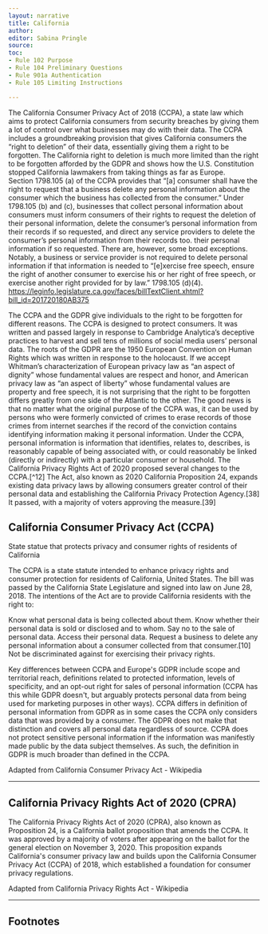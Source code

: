 ```yaml
---
layout: narrative
title: California
author:
editor: Sabina Pringle
source:
toc:
- Rule 102 Purpose
- Rule 104 Preliminary Questions
- Rule 901a Authentication
- Rule 105 Limiting Instructions

---
```


The California Consumer Privacy Act of 2018 (CCPA), a state law which aims to protect California consumers from security breaches by giving them a lot of control over what businesses may do with their data. The CCPA includes a groundbreaking provision that gives California consumers the “right to deletion” of their data, essentially giving them a right to be forgotten. The California right to deletion is much more limited than the right to be forgotten afforded by the GDPR and shows how the U.S. Constitution stopped California lawmakers from taking things as far as Europe.  
Section 1798.105 (a) of the CCPA provides that “[a] consumer shall have the right to request that a business delete any personal information about the consumer which the business has collected from the consumer.” Under 1798.105 (b) and (c), businesses that collect personal information about consumers must inform consumers of their rights to request the deletion of their personal information, delete the consumer’s personal information from their records if so requested, and direct any service providers to delete the consumer’s personal information from their records too. their personal information if so requested. There are, however, some broad exceptions. Notably, a business or service provider is not required to delete personal information if that information is needed to “[e]xercise free speech, ensure the right of another consumer to exercise his or her right of free speech, or exercise another right provided for by law.” 1798.105 (d)(4).
https://leginfo.legislature.ca.gov/faces/billTextClient.xhtml?bill_id=201720180AB375

The CCPA and the GDPR give individuals to the right to be forgotten for different reasons. The CCPA is designed to protect consumers. It was written and passed largely in response to Cambridge Analytica’s deceptive practices to harvest and sell tens of millions of social media users’ personal data.  The roots of the GDPR are the 1950 European Convention on Human Rights which was written in response to the holocaust. If we accept Whitman’s characterization of European privacy law as “an aspect of dignity” whose fundamental values are respect and honor, and American privacy law as “an aspect of liberty” whose fundamental values are property and free speech, it is not surprising that the right to be forgotten differs greatly from one side of the Atlantic to the other. The good news is that no matter what the original purpose of the CCPA was, it can be used by persons who were formerly convicted of crimes to erase records of those crimes from internet searches if the record of the conviction contains identifying information making it personal information. Under the CCPA, personal information is information that identifies, relates to, describes, is reasonably capable of being associated with, or could reasonably be linked (directly or indirectly) with a particular consumer or household.
The California Privacy Rights Act of 2020 proposed several changes to the CCPA.[^12] The Act, also known as 2020 California Proposition 24, expands existing data privacy laws by allowing consumers greater control of their personal data and establishing the California Privacy Protection Agency.[38] It passed, with a majority of voters approving the measure.[39]


## California Consumer Privacy Act (CCPA)

State statue that protects privacy and consumer rights of residents of California

The CCPA is a state statute intended to enhance privacy rights and consumer protection for residents of California, United States. The bill was passed by the California State Legislature and signed into law on June 28, 2018. The intentions of the Act are to provide California residents with the right to:

Know what personal data is being collected about them.
Know whether their personal data is sold or disclosed and to whom.
    Say no to the sale of personal data.
    Access their personal data.
    Request a business to delete any personal information about a consumer collected from that consumer.[10]
    Not be discriminated against for exercising their privacy rights.

Key differences between CCPA and Europe's GDPR include scope and territorial reach, definitions related to protected information, levels of specificity, and an opt-out right for sales of personal information (CCPA has this while GDPR doesn't, but arguably protects personal data from being used for marketing purposes in other ways). CCPA differs in definition of personal information from GDPR as in some cases the CCPA only considers data that was provided by a consumer. The GDPR does not make that distinction and covers all personal data regardless of source. CCPA does not protect sensitive personal information if the information was manifestly made public by the data subject themselves. As such, the definition in GDPR is much broader than defined in the CCPA.

Adapted from California Consumer Privacy Act - Wikipedia

---

## California Privacy Rights Act of 2020 (CPRA)

The California Privacy Rights Act of 2020 (CPRA), also known as Proposition 24, is a California ballot proposition that amends the CCPA. It was approved by a majority of voters after appearing on the ballot for the general election on November 3, 2020. This proposition expands California's consumer privacy law and builds upon the California Consumer Privacy Act (CCPA) of 2018, which established a foundation for consumer privacy regulations.

Adapted from California Privacy Rights Act - Wikipedia

---

## Footnotes
